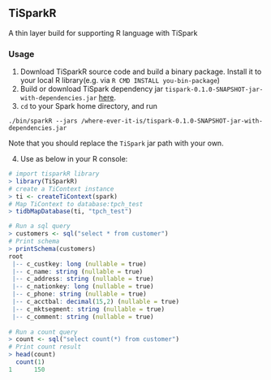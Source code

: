 ## TiSparkR
A thin layer build for supporting R language with TiSpark

### Usage
1. Download TiSparkR source code and build a binary package. Install it to your local R library(e.g. via `R CMD INSTALL you-bin-package`)
2. Build or download TiSpark dependency jar `tispark-0.1.0-SNAPSHOT-jar-with-dependencies.jar` [here](https://github.com/pingcap/tispark).
3. `cd` to your Spark home directory, and run
```
./bin/sparkR --jars /where-ever-it-is/tispark-0.1.0-SNAPSHOT-jar-with-dependencies.jar
```
Note that you should replace the `TiSpark` jar path with your own.
 
4. Use as below in your R console:
```R
# import tisparkR library
> library(TiSparkR)
# create a TiContext instance
> ti <- createTiContext(spark)
# Map TiContext to database:tpch_test
> tidbMapDatabase(ti, "tpch_test")

# Run a sql query
> customers <- sql("select * from customer")
# Print schema
> printSchema(customers)
root
 |-- c_custkey: long (nullable = true)
 |-- c_name: string (nullable = true)
 |-- c_address: string (nullable = true)
 |-- c_nationkey: long (nullable = true)
 |-- c_phone: string (nullable = true)
 |-- c_acctbal: decimal(15,2) (nullable = true)
 |-- c_mktsegment: string (nullable = true)
 |-- c_comment: string (nullable = true)
 
# Run a count query
> count <- sql("select count(*) from customer")
# Print count result
> head(count)
  count(1)
1      150
```